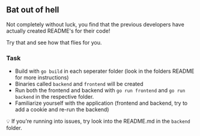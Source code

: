 ## Bat out of hell

Not completely without luck, you find that the previous developers have actually
    created README's for their code!

Try that and see how that flies for you.

### Task

- Build with `go build` in each seperater folder (look in the folders README for more instructions)
- Binaries called `backend` and `frontend` will be created
- Run both the frontend and backend with `go run frontend` and `go run backend` in the respective folder.
- Familiarize yourself with the application (frontend and backend, try to add a cookie and re-run the backend)

💡 If you're running into issues, try look into the README.md in the `backend` folder.
